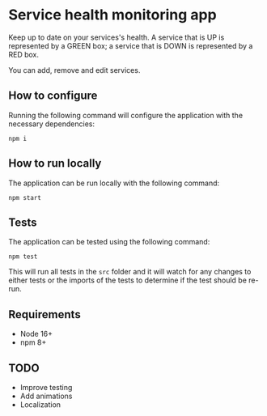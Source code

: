 # Service health monitoring app

Keep up to date on your services's health. A service that is UP is represented by a GREEN box; a service that is DOWN is represented by a RED box. 

You can add, remove and edit services.

## How to configure

Running the following command will configure the application with the necessary dependencies:

```
npm i
```

## How to run locally

The application can be run locally with the following command:

```
npm start
```

## Tests

The application can be tested using the following command:

```
npm test
```

This will run all tests in the `src` folder and it will watch for any changes to either tests or the imports of the tests to determine if the test should be re-run.

## Requirements

- Node 16+
- npm 8+

## TODO

- Improve testing
- Add animations
- Localization
